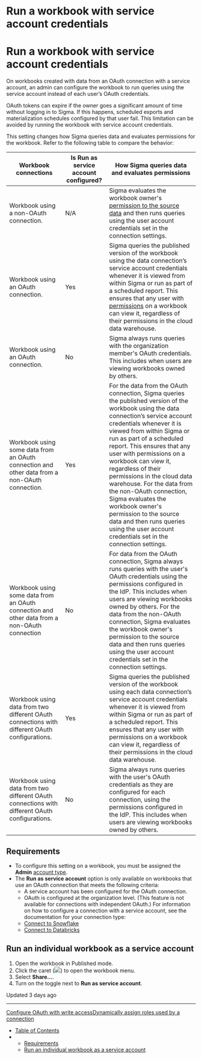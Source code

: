 # Run a workbook with service account credentials

# Run a workbook with service account credentials

On workbooks created with data from an OAuth connection with a service account, an admin can configure the workbook to run queries using the service account instead of each user’s OAuth credentials.

OAuth tokens can expire if the owner goes a significant amount of time without logging in to Sigma. If this happens, scheduled exports and materialization schedules configured by that user fail. This limitation can be avoided by running the workbook with service account credentials.

This setting changes how Sigma queries data and evaluates permissions for the workbook. Refer to the following table to compare the behavior:

| Workbook connections | Is **Run as service account** configured? | How Sigma queries data and evaluates permissions |
| --- | --- | --- |
| Workbook using a non-OAuth connection. | N/A | Sigma evaluates the workbook owner's  [permission to the source data](/docs/data-permissions-overview)  and then runs queries using the user account credentials set in the connection settings. |
| Workbook using an OAuth connection. | Yes | Sigma queries the published version of the workbook using the data connection’s service account credentials whenever it is viewed from within Sigma or run as part of a scheduled report. This ensures that any user with  [permissions](/docs/data-permissions-overview)  on a workbook can view it, regardless of their permissions in the cloud data warehouse. |
| Workbook using an OAuth connection. | No | Sigma always runs queries with the organization member's OAuth credentials. This includes when users are viewing workbooks owned by others. |
| Workbook using some data from an OAuth connection and other data from a non-OAuth connection. | Yes | For the data from the OAuth connection, Sigma queries the published version of the workbook using the data connection’s service account credentials whenever it is viewed from within Sigma or run as part of a scheduled report. This ensures that any user with permissions on a workbook can view it, regardless of their permissions in the cloud data warehouse.  For the data from the non-OAuth connection, Sigma evaluates the workbook owner's permission to the source data and then runs queries using the user account credentials set in the connection settings. |
| Workbook using some data from an OAuth connection and other data from a non-OAuth connection | No | For data from the OAuth connection, Sigma always runs queries with the user's OAuth credentials using the permissions configured in the IdP. This includes when users are viewing workbooks owned by others.  For the data from the non-OAuth connection, Sigma evaluates the workbook owner's permission to the source data and then runs queries using the user account credentials set in the connection settings. |
| Workbook using data from two different OAuth connections with different OAuth configurations. | Yes | Sigma queries the published version of the workbook using each data connection’s service account credentials whenever it is viewed from within Sigma or run as part of a scheduled report. This ensures that any user with permissions on a workbook can view it, regardless of their permissions in the cloud data warehouse. |
| Workbook using data from two different OAuth connections with different OAuth configurations. | No | Sigma always runs queries with the user's OAuth credentials as they are configured for each connection, using the permissions configured in the IdP. This includes when users are viewing workbooks owned by others. |

## Requirements

* To configure this setting on a workbook, you must be assigned the **Admin** [account type](/docs/user-account-types).
* The **Run as service account** option is only available on workbooks that use an OAuth connection that meets the following criteria:
  + A service account has been configured for the OAuth connection.
  + OAuth is configured at the organization level. (This feature is not available for connections with independent OAuth.)
    For information on how to configure a connection with a service account, see the documentation for your connection type:
  + [Connect to Snowflake](/docs/connect-to-snowflake#connect-to-snowflake-with-oauth)
  + [Connect to Databricks](/docs/connect-to-databricks#configure-oauth-features)

## Run an individual workbook as a service account

1. Open the workbook in Published mode.
2. Click the caret (![](https://sigma-docs-screenshots.s3.us-west-2.amazonaws.com/Icons/caret.svg)) to open the workbook menu.
3. Select **Share…**.
4. Turn on the toggle next to **Run as service account**.

Updated 3 days ago

---

[Configure OAuth with write access](/docs/configure-oauth-with-write-access)[Dynamically assign roles used by a connection](/docs/dynamically-assign-roles-used-by-a-connection)

* [Table of Contents](#)
* + [Requirements](#requirements)
  + [Run an individual workbook as a service account](#run-an-individual-workbook-as-a-service-account)